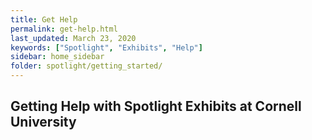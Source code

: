 ```yaml
---
title: Get Help
permalink: get-help.html
last_updated: March 23, 2020
keywords: ["Spotlight", "Exhibits", "Help"]
sidebar: home_sidebar
folder: spotlight/getting_started/
---
```


## Getting Help with Spotlight Exhibits at Cornell University




